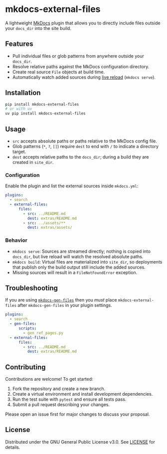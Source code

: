 # mkdocs-external-files

A lightweight [MkDocs](https://www.mkdocs.org/) plugin that allows you to directly include files outside your `docs_dir` into the site build.

## Features

- Pull individual files or glob patterns from anywhere outside your `docs_dir`.
- Resolve relative paths against the MkDocs configuration directory.
- Create real source `File` objects at build time.
- Automatically watch added sources during [live reload](https://www.mkdocs.org/user-guide/configuration/#live-reloading) (`mkdocs serve`).

## Installation

```bash
pip install mkdocs-external-files
# or with uv
uv pip install mkdocs-external-files
```

## Usage

- `src` accepts absolute paths or paths relative to the MkDocs config file.
- Glob patterns (`*`, `?`, `[]`) require `dest` to end with `/` to indicate a directory target.
- `dest` accepts relative paths to the `docs_dir`; during a build they are created in `site_dir`.

### Configuration

Enable the plugin and list the external sources inside `mkdocs.yml`:

```yaml
plugins:
  - search
  - external-files:
      files:
        - src: ../README.md
          dest: extras/README.md
        - src: ../assets/**
          dest: extras/assets/
```

### Behavior

- `mkdocs serve`: Sources are streamed directly; nothing is copied into `docs_dir`, but live reload will watch the resolved absolute paths.
- `mkdocs build`: Virtual files are materialized into `site_dir`, so deployments that publish only the build output still include the added sources.
- Missing sources will result in a `FileNotFoundError` exception.

## Troubleshooting

If you are using [`mkdocs-gen-files`](https://github.com/oprypin/mkdocs-gen-files) then you _must_ place `mkdocs-external-files` after `mkdocs-gen-files` in your plugin settings.

```yaml
plugins:
  - search
  - gen-files:
      scripts:
        - gen_ref_pages.py
  - external-files:
      files:
        - src: ../README.md
          dest: extras/README.md
```

## Contributing

Contributions are welcome! To get started:

1. Fork the repository and create a new branch.
2. Create a virtual environment and install development dependencies.
3. Run the test suite with `pytest` and ensure all tests pass.
4. Submit a pull request describing your changes.

Please open an issue first for major changes to discuss your proposal.

## License

Distributed under the GNU General Public License v3.0. See [LICENSE](LICENSE) for details.
